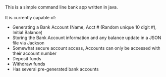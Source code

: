 This is a simple command line bank app written in java.  <br/>
<br/>
It is currently capable of: <br/>
- Generating a Bank Account (Name, Acct # (Random unique 10 digit #), Initial Balance)
- Storing the Bank Account information and any balance update in a JSON file via Jackson
- Somewhat secure account access, Accounts can only be accessed with their account number
- Deposit funds
- Withdraw funds
- Has several pre-generated bank accounts
